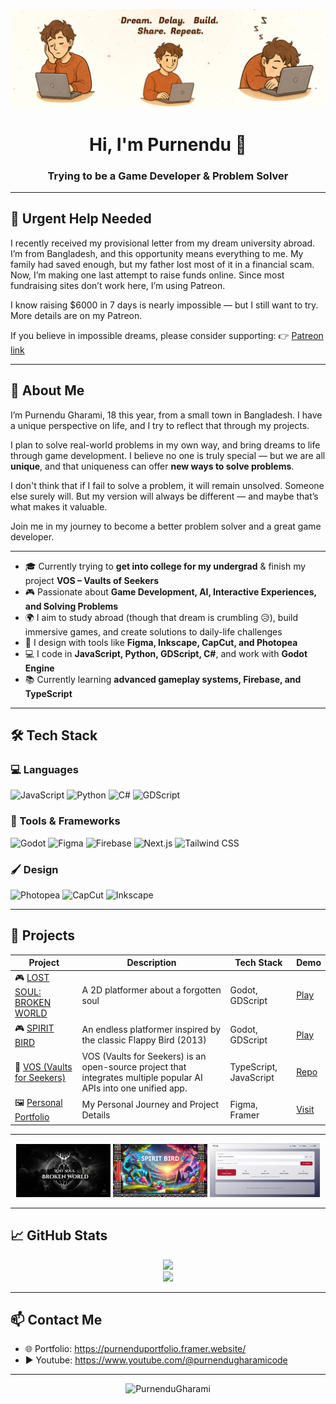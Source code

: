 <!-- Profile Banner -->
<p align="center">
  <img src="https://github.com/PurnenduGharami/PurnenduGharami/blob/main/git%20banner.png" alt="Banner" />
</p>

<h1 align="center">Hi, I'm Purnendu 👋</h1>
<h3 align="center">Trying to be a Game Developer & Problem Solver</h3>


---

## 🛑 Urgent Help Needed
I recently received my provisional letter from my dream university abroad.
I’m from Bangladesh, and this opportunity means everything to me.
My family had saved enough, but my father lost most of it in a financial scam.
Now, I’m making one last attempt to raise funds online. Since most fundraising sites don’t work here, I’m using Patreon.

I know raising $6000 in 7 days is nearly impossible — but I still want to try.
More details are on my Patreon.

If you believe in impossible dreams, please consider supporting:
👉 [Patreon link](https://www.patreon.com/posts/urgent-i-need-132032546?utm_medium=clipboard_copy&utm_source=copyLink&utm_campaign=postshare_creator&utm_content=join_link)



---

## 🧠 About Me

I’m Purnendu Gharami, 18 this year, from a small town in Bangladesh. I have a unique perspective on life, and I try to reflect that through my projects.

I plan to solve real-world problems in my own way, and bring dreams to life through game development. I believe no one is truly special — but we are all **unique**, and that uniqueness can offer **new ways to solve problems**.

I don't think that if I fail to solve a problem, it will remain unsolved. Someone else surely will. But my version will always be different — and maybe that’s what makes it valuable.

Join me in my journey to become a better problem solver and a great game developer.

---

- 🎓 Currently trying to **get into college for my undergrad** & finish my project **VOS – Vaults of Seekers**
- 🎮 Passionate about **Game Development, AI, Interactive Experiences, and Solving Problems**
- 🌍 I aim to study abroad (though that dream is crumbling 😥), build immersive games, and create solutions to daily-life challenges
- 🎨 I design with tools like **Figma, Inkscape, CapCut, and Photopea**
- 💻 I code in **JavaScript, Python, GDScript, C#**, and work with **Godot Engine**
- 📚 Currently learning **advanced gameplay systems, Firebase, and TypeScript**

---

## 🛠️ Tech Stack

### 💻 Languages
![JavaScript](https://img.shields.io/badge/-JavaScript-F7DF1E?logo=javascript&logoColor=black)
![Python](https://img.shields.io/badge/-Python-3776AB?logo=python&logoColor=white)
![C#](https://img.shields.io/badge/-C%23-239120?logo=c-sharp&logoColor=white)
![GDScript](https://img.shields.io/badge/-GDScript-478CBF?logo=godot-engine&logoColor=white)

### 🧰 Tools & Frameworks
![Godot](https://img.shields.io/badge/-Godot-478CBF?logo=godot-engine&logoColor=white)
![Figma](https://img.shields.io/badge/-Figma-F24E1E?logo=figma&logoColor=white)
![Firebase](https://img.shields.io/badge/-Firebase-FFCA28?logo=firebase&logoColor=black)
![Next.js](https://img.shields.io/badge/-Next.js-000000?logo=nextdotjs&logoColor=white)
![Tailwind CSS](https://img.shields.io/badge/-Tailwind%20CSS-38B2AC?logo=tailwind-css&logoColor=white)

### 🖌️ Design
![Photopea](https://img.shields.io/badge/-Photopea-18A497?logo=adobe-photoshop&logoColor=white)
![CapCut](https://img.shields.io/badge/-CapCut-000000?logo=capcut&logoColor=white)
![Inkscape](https://img.shields.io/badge/-Inkscape-000000?logo=inkscape&logoColor=white)

---

## 🚀 Projects

| Project | Description | Tech Stack | Demo |
|--------|-------------|------------|------|
| 🎮 [LOST SOUL: BROKEN WORLD]([https://game-dev-zero.itch.io/lost-soul-broken-world]) | A 2D platformer about a forgotten soul | Godot, GDScript | <a href="https://game-dev-zero.itch.io/lost-soul-broken-world" target="_blank" rel="noopener noreferrer">Play</a> |
| 🎮 [SPIRIT BIRD ]([https://game-dev-zero.itch.io/spirit-bird]) | An endless platformer inspired by the classic Flappy Bird (2013) | Godot, GDScript | <a href="https://game-dev-zero.itch.io/spirit-bird" target="_blank" rel="noopener noreferrer">Play</a> |
| 🧩 [VOS (Vaults for Seekers)]([https://github.com/PurnenduGharami/vault-of-seekers]) | VOS (Vaults for Seekers) is an open-source project that integrates multiple popular AI APIs into one unified app. | TypeScript, JavaScript | <a href="https://github.com/PurnenduGharami/vault-of-seekers" target="_blank" rel="noopener noreferrer">Repo</a> |
| 🖼️ [Personal Portfolio]([https://purnenduportfolio.framer.website/]) | My Personal Journey and Project Details | Figma, Framer | <a href="https://purnenduportfolio.framer.website/" target="_blank" rel="noopener noreferrer">Visit</a> |

---

<p align="center">
  <img src="https://github.com/PurnenduGharami/PurnenduGharami/blob/main/broken%20world.png" alt="Game One ScreenShot" width="30%" style="margin-right: 70" />
  <img src="https://github.com/PurnenduGharami/PurnenduGharami/blob/main/spirit%20bird.png" alt="Game Two ScreenShot" width="30%" style="margin-right: 70"/>
  <img src="https://github.com/PurnenduGharami/PurnenduGharami/blob/main/vos.PNG" alt="Vos Home ScreenShot" width="35%" />
</p>

---

## 📈 GitHub Stats

<p align="center">
  <img src="https://github-readme-stats.vercel.app/api?username=PurnenduGharami&show_icons=true&theme=radical" />
  <br/>
  <img src="https://github-readme-streak-stats.herokuapp.com/?user=PurnenduGharami&theme=radical" />
</p>

---

## 📫 Contact Me

- 🌐 Portfolio: <a href="https://purnenduportfolio.framer.website/" target="_blank" rel="noopener noreferrer">https://purnenduportfolio.framer.website/</a>
- ▶️ Youtube:  <a href="https://www.youtube.com/channel/UC3d5JWAjOlNwAUFqMM5q2mw" target="_blank" rel="noopener noreferrer">https://www.youtube.com/@purnendugharamicode</a>


---

<p align="center">
  <img src="https://komarev.com/ghpvc/?username=PurnenduGharami&label=Profile%20views&color=0e75b6&style=flat" alt="PurnenduGharami" />
</p>

